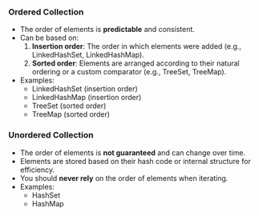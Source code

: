 ### Ordered Collection

- The order of elements is **predictable** and consistent.
- Can be based on:
  1. **Insertion order**: The order in which elements were added (e.g., LinkedHashSet, LinkedHashMap).
  2. **Sorted order**: Elements are arranged according to their natural ordering or a custom comparator (e.g., TreeSet, TreeMap).
- Examples:
  - LinkedHashSet (insertion order)
  - LinkedHashMap (insertion order)
  - TreeSet (sorted order)
  - TreeMap (sorted order)

### Unordered Collection

- The order of elements is **not guaranteed** and can change over time.
- Elements are stored based on their hash code or internal structure for efficiency.
- You should **never rely** on the order of elements when iterating.
- Examples:
  - HashSet
  - HashMap

